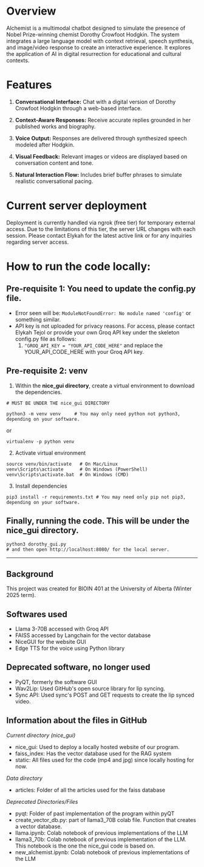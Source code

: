 
# Overview 
Alchemist is a multimodal chatbot designed to simulate the presence of Nobel Prize-winning chemist Dorothy Crowfoot Hodgkin. The system integrates a large language model with context retrieval, speech synthesis, and image/video response to create an interactive experience. It explores the application of AI in digital resurrection for educational and cultural contexts.

# Features
1. **Conversational Interface:** Chat with a digital version of Dorothy Crowfoot Hodgkin through a web-based interface.

2. **Context-Aware Responses:** Receive accurate replies grounded in her published works and biography.

3. **Voice Output:** Responses are delivered through synthesized speech modeled after Hodgkin.

4. **Visual Feedback:** Relevant images or videos are displayed based on conversation content and tone.

5. **Natural Interaction Flow:** Includes brief buffer phrases to simulate realistic conversational pacing.

# Current server deployment 
Deployment is currently handled via ngrok (free tier) for temporary external access. Due to the limitations of this tier, the server URL changes with each session. Please contact Elykah for the latest active link or for any inquiries regarding server access.

# How to run the code locally: 
## Pre-requisite 1: You need to update the config.py file. 
- Error seen will be: `ModuleNotFoundError: No module named 'config'` or something similar. 
- API key is not uploaded for privacy reasons. For access, please contact Elykah Tejol or provide your own Groq API key under the skeleton config.py file as follows:
     1. `"GROQ_API_KEY = "YOUR_API_CODE_HERE"` and replace the YOUR_API_CODE_HERE with your Groq API key. 

## Pre-requisite 2: venv 
1) Within the **nice_gui directory**, create a virtual environment to download the dependencies.
```
# MUST BE UNDER THE nice_gui DIRECTORY

python3 -m venv venv     # You may only need python not python3, depending on your software. 
```
or 
```
virtualenv -p python venv
```
2) Activate virtual environment 
```
source venv/bin/activate   # On Mac/Linux
venv\Scripts\activate      # On Windows (PowerShell)
venv\Scripts\activate.bat  # On Windows (CMD)
```

3) Install dependencies
```
pip3 install -r requirements.txt # You may need only pip not pip3, depending on your software.
```

## Finally, running the code. This will be under the nice_gui directory.
```
python3 dorothy_gui.py
# and then open http://localhost:8080/ for the local server.
```

---
## Background 
This project was created for BIOIN 401 at the University of Alberta (Winter 2025 term). 

## Softwares used 
- Llama 3-70B accessed with Groq API
- FAISS accessed by Langchain for the vector database
- NiceGUI for the website GUI
- Edge TTS for the voice using Python library

## Deprecated software, no longer used
- PyQT, formerly the software GUI 
- Wav2Lip: Used GitHub's open source library for lip syncing. 
- Sync API: Used sync's POST and GET requests to create the lip synced video. 

## Information about the files in GitHub
_Current directory (nice_gui)_
- nice_gui: Used to deploy a locally hosted website of our program.
- faiss_index: Has the vector database used for the RAG system
- static: All files used for the code (mp4 and jpg) since locally hosting for now.
   
_Data directory_
- articles: Folder of all the articles used for the faiss database
  
_Deprecated Directories/Files_
- pyqt: Folder of past implementation of the program within pyQT
- create_vector_db.py: part of llama3_70B colab file. Function that creates a vector database. 
- llama.ipynb: Colab notebook of previous implementations of the LLM
- llama3_70b: Colab notebook of previous implementation of the LLM. This notebook is the one the nice_gui code is based on.
- new_alchemist.ipynb: Colab notebook of previous implementations of the LLM
